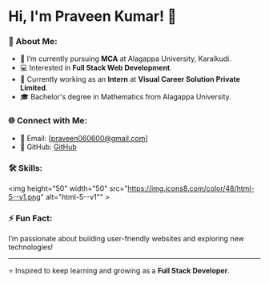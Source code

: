 # Hi, I'm Praveen Kumar! 👋

### 🚀 About Me:
- 🌱 I’m currently pursuing **MCA** at Alagappa University, Karaikudi.
- 💻 Interested in **Full Stack  Web Development**.
- 💼 Currently working as an **Intern** at **Visual Career Solution Private Limited**.
- 🎓 Bachelor's degree in Mathematics from Alagappa University.



  
### 🌐 Connect with Me:
- 📧 Email: [praveen060600@gmail.com]
- 🌟 GitHub: [GitHub](https://github.com/Praveenkumar663)

### 🛠️ Skills:
<img height="50" width="50" src="https://img.icons8.com/color/48/html-5--v1.png" alt="html-5--v1"" >




### ⚡ Fun Fact:
I’m passionate about building user-friendly websites and exploring new technologies!

---
⭐️ Inspired to keep learning and growing as a **Full Stack Developer**.

